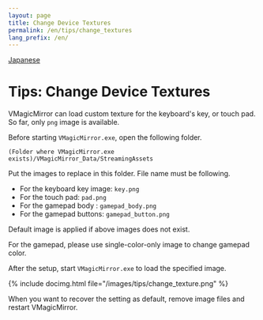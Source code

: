 ```yaml
---
layout: page
title: Change Device Textures
permalink: /en/tips/change_textures
lang_prefix: /en/
---
```


[Japanese](../../tips/change_textures)

# Tips: Change Device Textures

VMagicMirror can load custom texture for the keyboard's key, or touch pad. So far, only `png` image is available.

Before starting `VMagicMirror.exe`, open the following folder.

`(Folder where VMagicMirror.exe exists)/VMagicMirror_Data/StreamingAssets`

Put the images to replace in this folder. File name must be following.

* For the keyboard key image: `key.png`
* For the touch pad: `pad.png`
* For the gamepad body : `gamepad_body.png`
* For the gamepad buttons: `gamepad_button.png`

Default image is applied if above images does not exist.

For the gamepad, please use single-color-only image to change gamepad color. 

After the setup, start `VMagicMirror.exe` to load the specified image.

{% include docimg.html file="/images/tips/change_texture.png" %}

When you want to recover the setting as default, remove image files and restart VMagicMirror.
